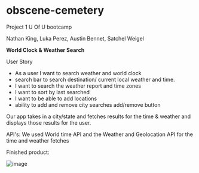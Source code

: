 # obscene-cemetery
Project 1 U Of U bootcamp

Nathan King, Luka Perez, Austin Bennet, Satchel Weigel

**World Clock & Weather Search**


User Story

* As a user I want to search weather and world clock
* search bar to search destination/ current local weather and time.
* I want to search the weather report and time zones
* I want to sort by last searched
* I want to be able to add locations
* ability to add and remove city searches add/remove button


Our app takes in a city/state and fetches results for the time & weather and displays those results for the user.

API's: We used World time API and the Weather and Geolocation API for the time and weather fetches


Finished product:

![image](https://user-images.githubusercontent.com/113001155/199378045-9e6916bd-b05e-4060-803f-8495dfcb63cf.png)

